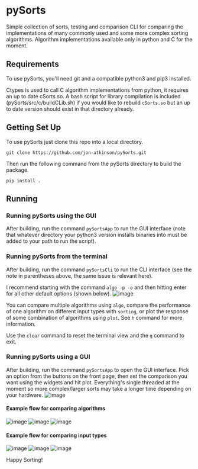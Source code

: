 # pySorts
Simple collection of sorts, testing and comparison CLI for comparing the
implementations of many commonly used and some more complex sorting algorithms.
Algorithm implementations available only in python and C for the moment. 

## Requirements
To use pySorts, you'll need git and a compatible python3 and pip3 installed.

Ctypes is used to call C algorithm implementations from python, it requires an up
to date cSorts.so. A bash script for library compilation is included
(pySorts/src/c/buildCLib.sh) if you would like to rebuild ```cSorts.so``` but an
up to date version should exist in that directory already.

## Getting Set Up
To use pySorts just clone this repo into a local directory.
```
git clone https://github.com/jon-atkinson/pySorts.git
```

Then run the following command from the pySorts directory to build the package.
```
pip install .
```


## Running

### Running pySorts using the GUI
After building, run the command ```pySortsApp``` to run the GUI interface (note that whatever directory your python3 version installs binaries into must be added to your path to run the script).

### Running pySorts from the terminal
After building, run the command ```pySortsCli``` to run the CLI interface (see the note in parentheses above, the same issue is relevant here).

I recommend starting with the command ```algo -p -o``` and then hitting enter for all other default options (shown below). 
![image](https://github.com/jon-atkinson/pySorts/assets/95665780/182abf9b-fd3e-4c00-8138-5afca3c9d1be)

You can compare multiple algorithms using ```algo```, compare the performance of one algorithm on different input types with ```sorting```, or plot the response of some combination of algorithms using ```plot```. See ```h``` command for more information.

Use the ```clear``` command to reset the terminal view and the ```q``` command to exit.

### Running pySorts using a GUI
After building, run the command ```pySortsApp``` to open the GUI interface.
Pick an option from the buttons on the front page, then set the comparison you
want using the widgets and hit plot.
Everything's single threaded at the moment so more complex/larger sorts may take
a longer time depending on your hardware. 
![image](https://github.com/jon-atkinson/pySorts/assets/95665780/53b573f1-0dd4-473b-af1e-d657c7afad60)

#### Example flow for comparing algorithms
![image](https://github.com/jon-atkinson/pySorts/assets/95665780/0d299c11-b2a7-44e2-a53e-17e7d107ae88)
![image](https://github.com/jon-atkinson/pySorts/assets/95665780/d3da567a-01d2-41e8-90c4-237db82ee2c6)
![image](https://github.com/jon-atkinson/pySorts/assets/95665780/f0a75c7e-43d5-4541-9eec-97b5a61ee682)

#### Example flow for comparing input types
![image](https://github.com/jon-atkinson/pySorts/assets/95665780/0678efe8-74ff-477e-b414-36fb68688869)
![image](https://github.com/jon-atkinson/pySorts/assets/95665780/77686944-72e6-43f4-bb27-51458256777c)
![image](https://github.com/jon-atkinson/pySorts/assets/95665780/5903eb09-026e-4800-8164-5d61538d5b69)

Happy Sorting!
